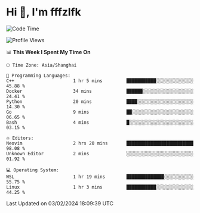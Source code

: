 # Hi 👋, I'm fffzlfk

<!--START_SECTION:waka-->
![Code Time](http://img.shields.io/badge/Code%20Time-647%20hrs%2011%20mins-blue)

![Profile Views](http://img.shields.io/badge/Profile%20Views-0-blue)

📊 **This Week I Spent My Time On** 

```text
🕑︎ Time Zone: Asia/Shanghai

💬 Programming Languages: 
C++                      1 hr 5 mins         ███████████░░░░░░░░░░░░░░   45.88 % 
Docker                   34 mins             ██████░░░░░░░░░░░░░░░░░░░   24.41 % 
Python                   20 mins             ████░░░░░░░░░░░░░░░░░░░░░   14.30 % 
Go                       9 mins              ██░░░░░░░░░░░░░░░░░░░░░░░   06.65 % 
Bash                     4 mins              █░░░░░░░░░░░░░░░░░░░░░░░░   03.15 % 

🔥 Editors: 
Neovim                   2 hrs 20 mins       █████████████████████████   98.08 % 
Unknown Editor           2 mins              ░░░░░░░░░░░░░░░░░░░░░░░░░   01.92 % 

💻 Operating System: 
WSL                      1 hr 19 mins        ██████████████░░░░░░░░░░░   55.75 % 
Linux                    1 hr 3 mins         ███████████░░░░░░░░░░░░░░   44.25 % 
```


 Last Updated on 03/02/2024 18:09:39 UTC
<!--END_SECTION:waka-->
